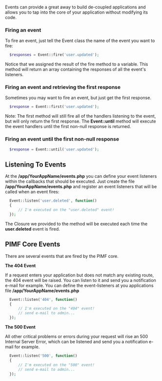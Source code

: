 Events can provide a great away to build de-coupled applications and allows you to tap into the core of your
application without modifying its code.

### Firing an event
To fire an event, just tell the Event class the name of the event you want to fire:

```php
  $responses = Event::fire('user.updated');
```
Notice that we assigned the result of the fire method to a variable. This method will return an array containing the
responses of all the event's listeners.

### Firing an event and retrieving the first response
Sometimes you may want to fire an event, but just get the first response.

```php
  $response = Event::first('user.updated');
```
Note: The first method will still fire all of the handlers listening to the event, but will only return the first response.
The **Event::until** method will execute the event handlers until the first non-null response is returned.

### Firing an event until the first non-null response

```php
  $response = Event::until('user.updated');
```

## Listening To Events
At the **/app/YourAppName/events.php** you can define your event listeners within the callbacks that should be executed.
Just create the file **/app/YourAppName/events.php** and register an event listeners that will be called when an event fires:

```php
  Event::listen('user.deleted', function()
  {
      // I'm executed on the "user.deleted" event!
  });
```
The Closure we provided to the method will be executed each time the **user.deleted** event is fired.


## PIMF Core Events

There are several events that are fired by the PIMF core.

**The 404 Event**

If a request enters your application but does not match any existing route, the 404 event will be raised.
You can listen to it and send you a notification e-mail for example. You can define the event-listeners
at you applications file **/app/YourAppName/events.php**

```php
  Event::listen('404', function()
  {
      // I'm executed on the "404" event!
      // send e-mail to admin...
  });
```

**The 500 Event**

All other critical problems or errors during your request will rise an 500 Internal Server Error, which can be listened
and send you a notification e-mail for example.


```php
  Event::listen('500', function()
  {
      // I'm executed on the "500" event!
      // send e-mail to admin...
  });
```
